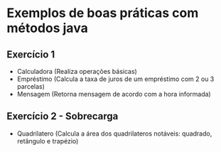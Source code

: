 # Exemplos de boas práticas com métodos java

## Exercício 1

 - Calculadora (Realiza operações básicas)
 - Empréstimo (Calcula a taxa de juros de um empréstimo com 2 ou 3 parcelas)
 - Mensagem (Retorna mensagem de acordo com a hora informada)
 
 ## Exercício 2 - Sobrecarga
 
  - Quadrilatero (Calcula a área dos quadrilateros notáveis: quadrado, retângulo e trapézio)
